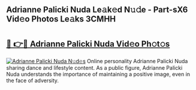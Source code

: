 ## Adrianne Palicki Nuda Le𝚊k𝚎d N𝚞𝚍e - Part-sX6 Vid𝚎o Photos Le𝚊ks 3CMHH

# <h2><a href="http://fbeakv.evod.top/?m=Adrianne+Palicki+Nuda">🔗 👉🔴 Adrianne Palicki Nuda Vid𝚎o Ph𝚘t𝚘s</a></h2>

[![Adrianne Palicki Nuda N𝚞d𝚎s](https://i.imgur.com/8V9OHl7.gif)](http://fbeakv.evod.top/?m=Adrianne+Palicki+Nuda)
Online personality Adrianne Palicki Nuda sharing dance and lifestyle content. As a public figure, Adrianne Palicki Nuda understands the importance of maintaining a positive image, even in the face of adversity. 
